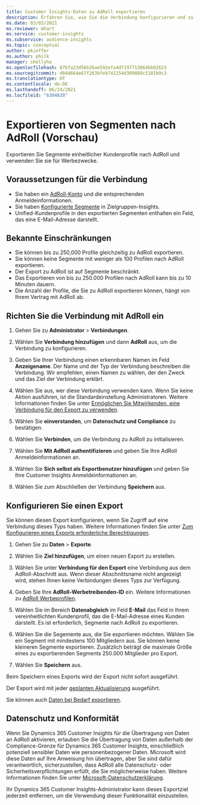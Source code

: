 ```yaml
---
title: Customer Insights-Daten zu AdRoll exportieren
description: Erfahren Sie, wie Sie die Verbindung konfigurieren und zu AdRoll exportieren.
ms.date: 03/03/2021
ms.reviewer: mhart
ms.service: customer-insights
ms.subservice: audience-insights
ms.topic: conceptual
author: pkieffer
ms.author: philk
manager: shellyha
ms.openlocfilehash: 67bfa23d56b26ae592efa4d7197713664bb02623
ms.sourcegitcommit: d84d664e67f263bfeb741154d309088c5101b9c3
ms.translationtype: HT
ms.contentlocale: de-DE
ms.lasthandoff: 06/24/2021
ms.locfileid: "6304820"
---
```

# <a name="export-segments-to-adroll-preview"></a>Exportieren von Segmenten nach AdRoll (Vorschau)

Exportieren Sie Segmente einheitlicher Kundenprofile nach AdRoll und verwenden Sie sie für Werbezwecke. 

## <a name="prerequisites-for-a-connection"></a>Voraussetzungen für die Verbindung

-   Sie haben ein [AdRoll-Konto](https://www.adroll.com/) und die entsprechenden Anmeldeinformationen.
-   Sie haben [Konfigurierte Segmente](segments.md) in Zielgruppen-Insights.
-   Unified-Kundenprofile in den exportierten Segmenten enthalten ein Feld, das eine E-Mail-Adresse darstellt.

## <a name="known-limitations"></a>Bekannte Einschränkungen

- Sie können bis zu 250,000 Profile gleichzeitig zu AdRoll exportieren.
- Sie können keine Segmente mit weniger als 100 Profilen nach AdRoll exportieren. 
- Der Export zu AdRoll ist auf Segmente beschränkt.
- Das Exportieren von bis zu 250.000 Profilen nach AdRoll kann bis zu 10 Minuten dauern. 
- Die Anzahl der Profile, die Sie zu AdRoll exportieren können, hängt von Ihrem Vertrag mit AdRoll ab.

## <a name="set-up-connection-to-adroll"></a>Richten Sie die Verbindung mit AdRoll ein

1. Gehen Sie zu **Administrator** > **Verbindungen**.

1. Wählen Sie **Verbindung hinzufügen** und dann **AdRoll** aus, um die Verbindung zu konfigurieren.

1. Geben Sie Ihrer Verbindung einen erkennbaren Namen im Feld **Anzeigename**. Der Name und der Typ der Verbindung beschreiben die Verbindung. Wir empfehlen, einen Namen zu wählen, der den Zweck und das Ziel der Verbindung erklärt.

1. Wählen Sie aus, wer diese Verbindung verwenden kann. Wenn Sie keine Aktion ausführen, ist die Standardeinstellung Administratoren. Weitere Informationen finden Sie unter [Ermöglichen Sie Mitwirkenden, eine Verbindung für den Export zu verwenden](connections.md#allow-contributors-to-use-a-connection-for-exports).

1. Wählen Sie **einverstanden**, um **Datenschutz und Compliance** zu bestätigen.

1. Wählen Sie **Verbinden**, um die Verbindung zu AdRoll zu initialisieren.

1. Wählen Sie **Mit AdRoll authentifizieren** und geben Sie Ihre AdRoll Anmeldeinformationen an. 

1. Wählen Sie **Sich selbst als Exportbenutzer hinzufügen** und geben Sie Ihre Customer Insights Anmeldeinformationen an.

1. Wählen Sie zum Abschließen der Verbindung **Speichern** aus.

## <a name="configure-an-export"></a>Konfigurieren Sie einen Export

Sie können diesen Export konfigurieren, wenn Sie Zugriff auf eine Verbindung dieses Typs haben. Weitere Informationen finden Sie unter [Zum Konfigurieren eines Exports erforderliche Berechtigungen](export-destinations.md#set-up-a-new-export).

1. Gehen Sie zu **Daten** > **Exporte**.

1. Wählen Sie **Ziel hinzufügen**, um einen neuen Export zu erstellen.

1. Wählen Sie unter **Verbindung für den Export** eine Verbindung aus dem AdRoll-Abschnitt aus. Wenn dieser Abschnittsname nicht angezeigt wird, stehen Ihnen keine Verbindungen dieses Typs zur Verfügung.

1. Geben Sie Ihre **AdRoll-Werbetreibenden-ID** ein. Weitere Informationen zu [AdRoll Werbeprofilen](https://help.adroll.com/hc/articles/212011838-Advertiser-Profiles).

3. Wählen Sie im Bereich **Datenabgleich** im Feld **E-Mail** das Feld in Ihrem vereinheitlichten Kundenprofil, das die E-Mail-Adresse eines Kunden darstellt. Es ist erforderlich, Segmente nach AdRoll zu exportieren.

1. Wählen Sie die Segemente aus, die Sie exportieren möchten. Wählen Sie ein Segment mit mindestens 100 Mitgliedern aus. Sie können keine kleineren Segmente exportieren. Zusätzlich beträgt die maximale Größe eines zu exportierenden Segments 250.000 Mitglieder pro Export. 

1. Wählen Sie **Speichern** aus.

Beim Speichern eines Exports wird der Export nicht sofort ausgeführt.

Der Export wird mit jeder [geplanten Aktualisierung](system.md#schedule-tab) ausgeführt. 

Sie können auch [Daten bei Bedarf exportieren](export-destinations.md#run-exports-on-demand). 


## <a name="data-privacy-and-compliance"></a>Datenschutz und Konformität

Wenn Sie Dynamics 365 Customer Insights für die Übertragung von Daten an AdRoll aktivieren, erlauben Sie die Übertragung von Daten außerhalb der Compliance-Grenze für Dynamics 365 Customer Insights, einschließlich potenziell sensibler Daten wie personenbezogener Daten. Microsoft wird diese Daten auf Ihre Anweisung hin übertragen, aber Sie sind dafür verantwortlich, sicherzustellen, dass AdRoll alle Datenschutz- oder Sicherheitsverpflichtungen erfüllt, die Sie möglicherweise haben. Weitere Informationen finden Sie unter [Microsoft-Datenschutzerklärung](https://go.microsoft.com/fwlink/?linkid=396732).

Ihr Dynamics 365 Customer Insights-Administrator kann dieses Exportziel jederzeit entfernen, um die Verwendung dieser Funktionalität einzustellen.
